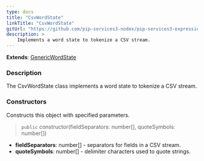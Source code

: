 ```yaml
---
type: docs
title: "CsvWordState"
linkTitle: "CsvWordState"
gitUrl: "https://github.com/pip-services3-nodex/pip-services3-expressions-nodex"
description: > 
    Implements a word state to tokenize a CSV stream.
---
```


**Extends**: [GenericWordState](../../tokenizers/generic/generic_word_state)

### Description

The CsvWordState class implements a word state to tokenize a CSV stream.

### Constructors
Constructs this object with specified parameters.

> `public` constructor(fieldSeparators: number[], quoteSymbols: number[]) 

- **fieldSeparators**: number[] - separators for fields in a CSV stream.
- **quoteSymbols**: number[] - delimiter characters used to quote strings.
